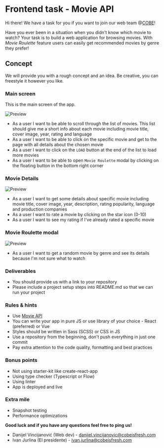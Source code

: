 # Frontend task - Movie API

Hi there! We have a task for you if you want to join our web team @[COBE](https://cobe.tech/)!

Have you ever been in a situation when you didn't know which movie to watch? Your task is to build a web application for browsing movies. With _Movie Roulette_ feature users can easily get recommended movies by genre they prefer!

## Concept
We will provide you with a rough concept and an idea. Be creative, you can freestyle it however you like.

### Main screen
This is the main screen of the app. 

![Preview](https://github.com/cobeisfresh/frontend-tasks/blob/movie-api/images/main-screen.png)

* As a user I want to be able to scroll through the list of movies. This list should give me a short info about each movie including movie title, cover image, year, rating and language
* As a user I want to be able to click on the specific movie and get to the page with all details about the chosen movie
* As a user I want to click on the `LOAD` button at the end of the list to load more movies
* As a user I want to be able to open `Movie Roulette` modal by clicking on the floating button in the bottom right corner

### Movie Details

![Preview](https://github.com/cobeisfresh/frontend-tasks/blob/movie-api/images/movie-details.png)

* As a user I want to get some details about specific movie including movie title, cover image, year, description, rating popularity, language and production companies
* As a user I want to rate a movie by clicking on the star icon (0-10)
* As a user I want to see my rating if I've already rated a specific movie

### Movie Roulette modal

![Preview](https://github.com/cobeisfresh/frontend-tasks/blob/movie-api/images/roulette-modal.png)

* As a user I want to get a random movie by genre and see its details because I'm not sure what to watch

### Deliverables
+ You should provide us with a link to your repository
+ Please include a project setup steps into README.md so that we can run your project

### Rules & hints
* Use [Movie API](https://developers.themoviedb.org/3/getting-started/introduction)
* You can write your app in pure JS or use library of your choice - React (preferred) or Vue
* Styles should be written in Sass (SCSS) or CSS in JS
* Use a repository from the beginning, don't push everything in just one commit
* Pay extra attention to the code quality, formatting and best practices

### Bonus points
* Not using starter-kit like create-react-app
* Using type checker (Typescript or Flow)
* Using linter
* App is deployed and live

### Extra mile
* Snapshot testing
* Performance optimizations



**Good luck and if you have any questions feel free to ping us!**

* Danijel Vincijanović (Web dev)  - danijel.vincijanovic@cobeisfresh.com
* Ivan Jurlina (El presidente)    - ivan.jurlina@cobeisfresh.com
